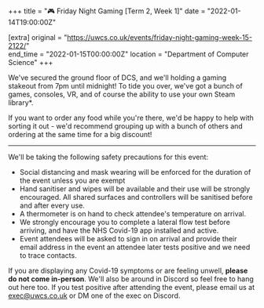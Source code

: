 +++
title = "🎮 Friday Night Gaming [Term 2, Week 1]"
date = "2022-01-14T19:00:00Z"

[extra]
original = "https://uwcs.co.uk/events/friday-night-gaming-week-15-2122/"    
end_time = "2022-01-15T00:00:00Z"
location = "Department of Computer Science"
+++

We've secured the ground floor of DCS, and we'll holding a gaming stakeout from 7pm until midnight\! To tide you over, we've got a bunch of games, consoles, VR, and of course the ability to use your own Steam library\*.

If you want to order any food while you're there, we'd be happy to help with sorting it out - we'd recommend grouping up with a bunch of others and ordering at the same time for a big discount\!



***

We'll be taking the following safety precautions for this event:

  - Social distancing and mask wearing will be enforced for the duration of the event unless you are exempt
  - Hand sanitiser and wipes will be available and their use will be strongly encouraged. All shared surfaces and controllers will be sanitised before and after every use.
  - A thermometer is on hand to check attendee's temperature on arrival.
  - We strongly encourage you to complete a lateral flow test before arriving, and have the NHS Covid-19 app installed and active.
  - Event attendees will be asked to sign in on arrival and provide their email address in the event an attendee later tests positive and we need to trace contacts.

If you are displaying any Covid-19 symptoms or are feeling unwell, **please do not come in-person**. We'll also be around in Discord so feel free to hang out here too. If you test positive after attending the event, please email us at <exec@uwcs.co.uk> or DM one of the exec on Discord.

